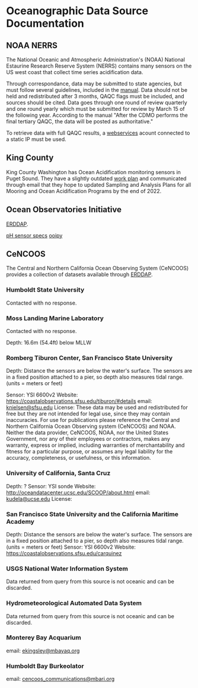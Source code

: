# Oceanographic Data Source Documentation

## NOAA NERRS
The National Oceanic and Atmospheric Administration's (NOAA) National Estaurine Research Reserve System (NERRS) contains many sensors on the US west coast that collect time series acidification data. 

Through correspondance, data may be submitted to state agencies, but must follow several guidelines, included in the [manual](http://cdmo.baruch.sc.edu/request-manuals-admin/pdfs/CDMOManualv6.6.pdf). Data should not be held and redistributed after 3 months, QAQC flags must be included, and sources should be cited. Data goes through one round of review quarterly and one round yearly which must be submitted for review by March 15 of the following year. According to the manual "After the CDMO performs the final tertiary QAQC, the data will be posted as authoritative." 

To retrieve data with full QAQC results, a [webservices](https://cdmo.baruch.sc.edu/web-services-request/) acount connected to a static IP must be used. 

## King County

King County Washington has Ocean Acidification monitoring sensors in Puget Sound. They have a slightly outdated [work plan](https://your.kingcounty.gov/dnrp/library/2015/kcr2661.pdf) and communicated through email that they hope to updated Sampling and Analysis Plans for all Mooring and Ocean Acidification Programs by the end of 2022. 

## Ocean Observatories Initiative
[ERDDAP](https://erddap.dataexplorer.oceanobservatories.org/erddap/search/advanced.html?page=1&itemsPerPage=1000&searchFor=&protocol=%28ANY%29&cdm_data_type=%28ANY%29&institution=%28ANY%29&ioos_category=%28ANY%29&keywords=%28ANY%29&long_name=%28ANY%29&standard_name=%28ANY%29&variableName=sea_water_ph_reported_on_total_scale&maxLat=50.0&minLon=-134.0&maxLon=-117.0&minLat=32.0&minTime=&maxTime=). 

[pH sensor specs](https://oceanobservatories.org/wp-content/uploads/2015/10/1341-00510_Data_Product_Spec_PHWATER_OOI.pdf)
[ooipy](https://ooipy.readthedocs.io/en/latest/request.html)

## CeNCOOS
The Central and Northern California Ocean Observing System (CeNCOOS) provides a collection of datasets available through [ERDDAP](https://erddap.cencoos.org/erddap/search/advanced.html?page=1&itemsPerPage=1000&searchFor=&protocol=%28ANY%29&cdm_data_type=%28ANY%29&institution=%28ANY%29&ioos_category=%28ANY%29&keywords=%28ANY%29&long_name=%28ANY%29&standard_name=%28ANY%29&variableName=sea_water_ph_reported_on_total_scale&maxLat=50&minLon=-134&maxLon=-117&minLat=32.0&minTime=&maxTime=). 

### Humboldt State University
Contacted with no response. 

### Moss Landing Marine Laboratory
Contacted with no response.

Depth: 16.6m (54.4ft) below MLLW 

### Romberg Tiburon Center, San Francisco State University

Depth: Distance the sensors are below the water's surface. The sensors are in a fixed position attached to a pier, so depth also measures tidal range. (units = meters or feet)

Sensor: YSI 6600v2
Website: https://coastalobservations.sfsu.edu/tiburon/#details
email: knielsen@sfsu.edu
License: These data may be used and redistributed for free but they are not intended for legal use, since they may contain inaccuracies. For use for publications please reference the Central and Northern California Ocean Observing system (CeNCOOS) and NOAA. Neither the data provider, CeNCOOS, NOAA, nor the United States Government, nor any of their employees or contractors, makes any warranty, express or implied, including warranties of merchantability and fitness for a particular purpose, or assumes any legal liability for the accuracy, completeness, or usefulness, or this information.

### University of California, Santa Cruz

Depth: ?
Sensor: YSI sonde
Website: http://oceandatacenter.ucsc.edu/SCOOP/about.html
email: kudela@ucse.edu
License:

### San Francisco State University and the California Maritime Academy

Depth: Distance the sensors are below the water's surface. The sensors are in a fixed position attached to a pier, so depth also measures tidal range. (units = meters or feet)
Sensor: YSI 6600v2
Website: https://coastalobservations.sfsu.edu/carquinez

### USGS National Water Information System

Data returned from query from this source is not oceanic and can be discarded.

### Hydrometeorological Automated Data System

Data returned from query from this source is not oceanic and can be discarded.

### Monterey Bay Acquarium

email: ekingsley@mbayaq.org

### Humboldt Bay Burkeolator

email: cencoos_communications@mbari.org

